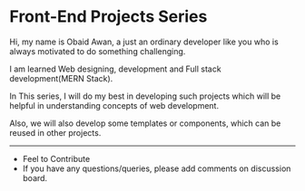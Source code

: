 # Front-End Projects Series

Hi, my name is Obaid Awan, a just an ordinary developer like you who is always motivated to do something challenging.

I am learned Web designing, development and Full stack development(MERN Stack).

In This series, I will do my best in developing such projects which will be helpful in understanding concepts of web development.

Also, we will also develop some templates or components, which can be reused in other projects.

---
 - Feel to Contribute
 - If you have any questions/queries, please add comments on discussion board.
 
